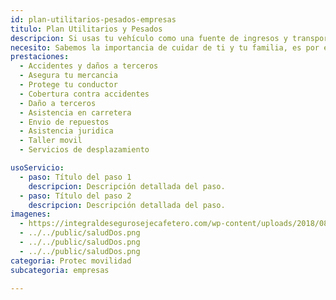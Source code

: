 ```yaml
---
id: plan-utilitarios-pesados-empresas
titulo: Plan Utilitarios y Pesados
descripcion: ​Si usas tu vehículo como una fuente de ingresos y transportas productos o personas, te recomendamos tener el Plan Utilitarios y Pesados de SURA. Con este seguro, diseñado para carros utilitarios livianos (capacidad de carga inferior a 2.5 toneladas) y pesados (capacidad de carga superior a 2.5 toneladas), te proteges frente a los daños que se puedan generar en carretera o mientras desarrollas tu actividad económica.Con nosotros recibes acompañamiento permanente no solo en caso de accidentes o robos, sino también en temas de asistencia y prevención, facilitándote la operación en el día a día y ahorrando tiempo y dinero.
necesito: Sabemos la importancia de cuidar de ti y tu familia, es por ello que, te brindamos las mejores opciones que te permitirán disfrutar de los momentos más especiales de tu vida con tranquilidad.
prestaciones: 
  - Accidentes y daños a terceros
  - Asegura tu mercancia
  - Protege tu conductor
  - Cobertura contra accidentes
  - Daño a terceros
  - Asistencia en carretera 
  - Envio de repuestos
  - Asistencia juridica
  - Taller movil
  - Servicios de desplazamiento

usoServicio:
  - paso: Título del paso 1
    descripcion: Descripción detallada del paso.
  - paso: Título del paso 2
    descripcion: Descripción detallada del paso.
imagenes:
  - https://integraldesegurosejecafetero.com/wp-content/uploads/2018/08/seguros-para-vehiculos-de-carga.jpg
  - ../../public/saludDos.png
  - ../../public/saludDos.png
  - ../../public/saludDos.png
categoria: Protec movilidad
subcategoria: empresas

---
```

